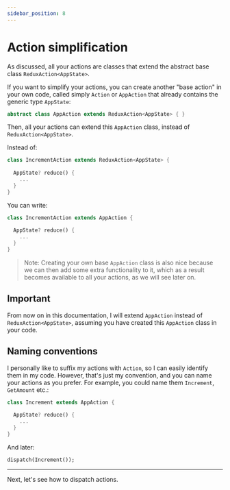 ```yaml
---
sidebar_position: 8
---
```


# Action simplification

As discussed, all your actions are classes that extend the abstract base
class `ReduxAction<AppState>`.

If you want to simplify your actions, you can create another "base action" in your own code,
called simply `Action` or `AppAction` that already contains the generic type `AppState`:

```dart
abstract class AppAction extends ReduxAction<AppState> { } 
```

Then, all your actions can extend this `AppAction` class, instead of `ReduxAction<AppState>`.

Instead of:

```dart
class IncrementAction extends ReduxAction<AppState> {
  
  AppState? reduce() { 
    ... 
  }  
}
```

You can write:

```dart
class IncrementAction extends AppAction {
  
  AppState? reduce() { 
    ... 
  }  
}
```

> Note: Creating your own base `AppAction` class is also nice because we can then add some extra
> functionality to it, which as a result becomes available to all your actions, as we will see later
> on.

## Important

From now on in this documentation, I will extend `AppAction` instead of `ReduxAction<AppState>`,
assuming you have created this `AppAction` class in your code.

## Naming conventions

I personally like to suffix my actions with `Action`, so I can easily identify them in my code.
However, that's just my convention, and you can name your actions as you prefer. For example,
you could name them `Increment`, `GetAmount` etc.:

```dart
class Increment extends AppAction {
  
  AppState? reduce() {  
    ... 
  }  
}
```

And later:

```dart
dispatch(Increment());
```

<hr></hr>

Next, let's see how to dispatch actions.
